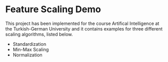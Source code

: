 # Feature Scaling Demo

This project has been implemented for the course Artifical Intelligence at the Turkish-German University and it contains examples for three different scaling algorithms, listed below.

* Standardization
* Min-Max Scaling
* Normalization
